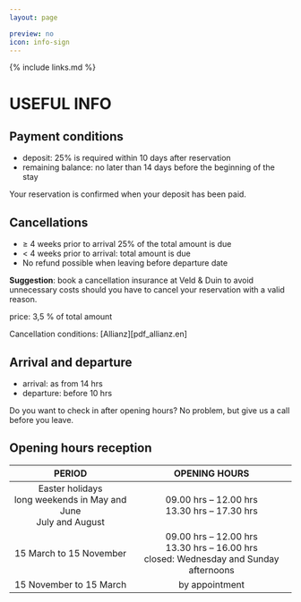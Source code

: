 ```yaml
---
layout: page

preview: no
icon: info-sign
---
```


{% include links.md %}

# USEFUL INFO

## Payment conditions
- deposit: 25% is required within 10 days after reservation
- remaining balance: no later than 14 days before
the beginning of the stay

Your reservation is confirmed when your deposit has been paid.

## Cancellations
- ≥ 4 weeks prior to arrival 25% of the total amount is due
- < 4 weeks prior to arrival: total amount is due
- No refund possible when leaving before departure date

**Suggestion**: book a cancellation insurance at Veld & Duin to avoid unnecessary costs should you have to cancel your reservation with a valid reason.

price: 3,5 % of total amount

Cancellation conditions: [Allianz][pdf_allianz.en]


## Arrival and departure
- arrival:  as from 14 hrs
- departure: before 10 hrs

Do you want to check in after opening hours? No problem, but give us a call before you leave.

## Opening hours reception

PERIOD                         | OPENING HOURS     | 
:------------------------------:|:-----------:|
Easter holidays<br>long weekends in May and June<br>July and August               |09.00 hrs – 12.00 hrs<br>13.30 hrs – 17.30 hrs
15 March to 15 November          |09.00 hrs – 12.00 hrs<br>13.30 hrs – 16.00 hrs<br>closed: Wednesday and Sunday afternoons
15 November to 15 March        |by appointment                      
                             

